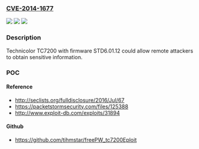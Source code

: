 ### [CVE-2014-1677](https://cve.mitre.org/cgi-bin/cvename.cgi?name=CVE-2014-1677)
![](https://img.shields.io/static/v1?label=Product&message=n%2Fa&color=blue)
![](https://img.shields.io/static/v1?label=Version&message=n%2Fa&color=blue)
![](https://img.shields.io/static/v1?label=Vulnerability&message=n%2Fa&color=brighgreen)

### Description

Technicolor TC7200 with firmware STD6.01.12 could allow remote attackers to obtain sensitive information.

### POC

#### Reference
- http://seclists.org/fulldisclosure/2016/Jul/67
- https://packetstormsecurity.com/files/125388
- http://www.exploit-db.com/exploits/31894

#### Github
- https://github.com/tihmstar/freePW_tc7200Eploit


